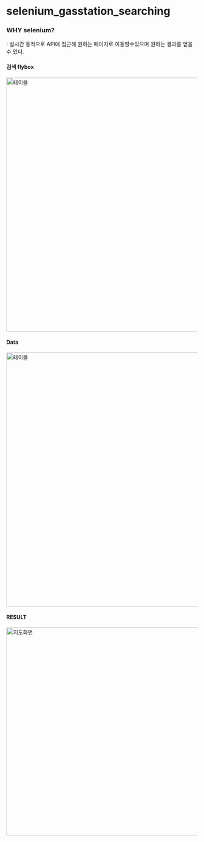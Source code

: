 # selenium_gasstation_searching
### WHY selenium?
: 실시간 동적으로 API에 접근해 원하는 페이지로 이동할수있으며 원하는 결과를 얻을 수 있다.<br>
#### 검색 flybox <br>
<img width="668" alt="테이블" src="https://user-images.githubusercontent.com/108845232/183911901-c02d1924-be7d-4371-bfef-efe29b415365.png">

#### Data<br>
<img width="668" alt="테이블" src="https://user-images.githubusercontent.com/108845232/183910645-0c4258f8-87c1-4e24-b3a1-9f72b1033fa4.png">

<br>

#### RESULT<br>
<img width="547" alt="지도화면" src="https://user-images.githubusercontent.com/108845232/183910568-b7ed68b0-eaa3-4ee1-b53c-89b9fe51a7fb.png">
